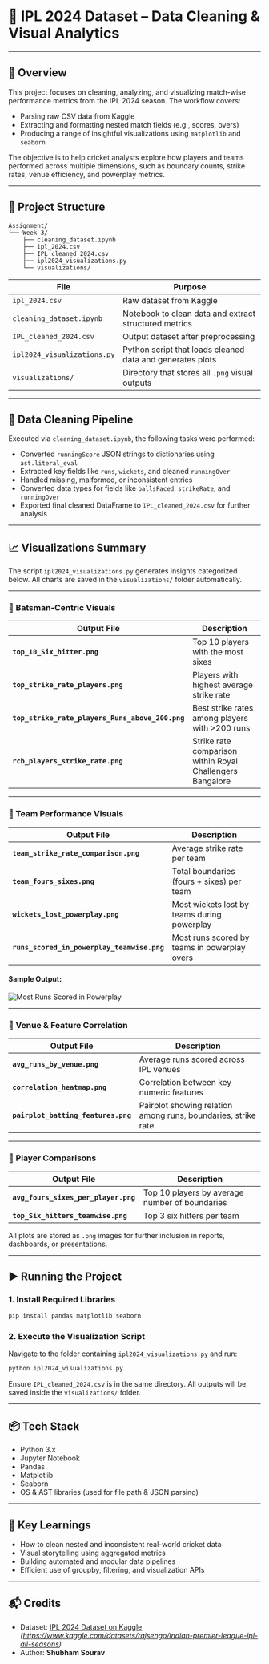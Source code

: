 # 🏏 IPL 2024 Dataset – Data Cleaning & Visual Analytics

---

## 📘 Overview

This project focuses on cleaning, analyzing, and visualizing match-wise performance metrics from the IPL 2024 season. The workflow covers:
- Parsing raw CSV data from Kaggle
- Extracting and formatting nested match fields (e.g., scores, overs)
- Producing a range of insightful visualizations using `matplotlib` and `seaborn`

The objective is to help cricket analysts explore how players and teams performed across multiple dimensions, such as boundary counts, strike rates, venue efficiency, and powerplay metrics.

---

## 📂 Project Structure

```
Assignment/
└── Week 3/
    ├── cleaning_dataset.ipynb
    ├── ipl_2024.csv
    ├── IPL_cleaned_2024.csv
    ├── ipl2024_visualizations.py
    └── visualizations/
```

| File                          | Purpose                                                                |
|-------------------------------|------------------------------------------------------------------------|
| `ipl_2024.csv`                | Raw dataset from Kaggle                                                |
| `cleaning_dataset.ipynb`      | Notebook to clean data and extract structured metrics                  |
| `IPL_cleaned_2024.csv`        | Output dataset after preprocessing                                     |
| `ipl2024_visualizations.py`   | Python script that loads cleaned data and generates plots              |
| `visualizations/`             | Directory that stores all `.png` visual outputs                        |

---

## 🧹 Data Cleaning Pipeline

Executed via `cleaning_dataset.ipynb`, the following tasks were performed:

- Converted `runningScore` JSON strings to dictionaries using `ast.literal_eval`
- Extracted key fields like `runs`, `wickets`, and cleaned `runningOver`
- Handled missing, malformed, or inconsistent entries
- Converted data types for fields like `ballsFaced`, `strikeRate`, and `runningOver`
- Exported final cleaned DataFrame to `IPL_cleaned_2024.csv` for further analysis

---

## 📈 Visualizations Summary

The script `ipl2024_visualizations.py` generates insights categorized below. All charts are saved in the `visualizations/` folder automatically.

---

### 🔹 Batsman-Centric Visuals

| Output File                            | Description                                                |
|----------------------------------------|------------------------------------------------------------|
| **`top_10_Six_hitter.png`**                | Top 10 players with the most sixes                         |
| **`top_strike_rate_players.png`**          | Players with highest average strike rate                   |
| **`top_strike_rate_players_Runs_above_200.png`** | Best strike rates among players with >200 runs       |
| **`rcb_players_strike_rate.png`**          | Strike rate comparison within Royal Challengers Bangalore  |

---

### 🔹 Team Performance Visuals

| Output File                            | Description                                                |
|----------------------------------------|------------------------------------------------------------|
| **`team_strike_rate_comparison.png`**      | Average strike rate per team                               |
| **`team_fours_sixes.png`**                 | Total boundaries (fours + sixes) per team                  |
| **`wickets_lost_powerplay.png`**           | Most wickets lost by teams during powerplay                |
| **`runs_scored_in_powerplay_teamwise.png`**| Most runs scored by teams in powerplay overs               |

#### Sample Output:  
![Most Runs Scored in Powerplay](visualizations/runs_scored_in_powerplay.png)

---

### 🔹 Venue & Feature Correlation

| Output File                            | Description                                                |
|----------------------------------------|------------------------------------------------------------|
| **`avg_runs_by_venue.png`**                | Average runs scored across IPL venues                      |
| **`correlation_heatmap.png`**              | Correlation between key numeric features                   |
| **`pairplot_batting_features.png`**        | Pairplot showing relation among runs, boundaries, strike rate |

---

### 🔹 Player Comparisons

| Output File                            | Description                                                |
|----------------------------------------|------------------------------------------------------------|
| **`avg_fours_sixes_per_player.png`**       | Top 10 players by average number of boundaries             |
| **`top_Six_hitters_teamwise.png`**         | Top 3 six hitters per team                                 |

All plots are stored as `.png` images for further inclusion in reports, dashboards, or presentations.

---

## ▶️ Running the Project

### 1. Install Required Libraries
```bash
pip install pandas matplotlib seaborn
```

### 2. Execute the Visualization Script
Navigate to the folder containing `ipl2024_visualizations.py` and run:
```bash
python ipl2024_visualizations.py
```

Ensure `IPL_cleaned_2024.csv` is in the same directory. All outputs will be saved inside the `visualizations/` folder.

---

## 📦 Tech Stack

- Python 3.x
- Jupyter Notebook
- Pandas
- Matplotlib
- Seaborn
- OS & AST libraries (used for file path & JSON parsing)

---

## 🎯 Key Learnings

- How to clean nested and inconsistent real-world cricket data
- Visual storytelling using aggregated metrics
- Building automated and modular data pipelines
- Efficient use of groupby, filtering, and visualization APIs

---

## 📬 Credits

- Dataset: [IPL 2024 Dataset on Kaggle](#) *(https://www.kaggle.com/datasets/rajsengo/indian-premier-league-ipl-all-seasons)*
- Author: **Shubham Sourav**

